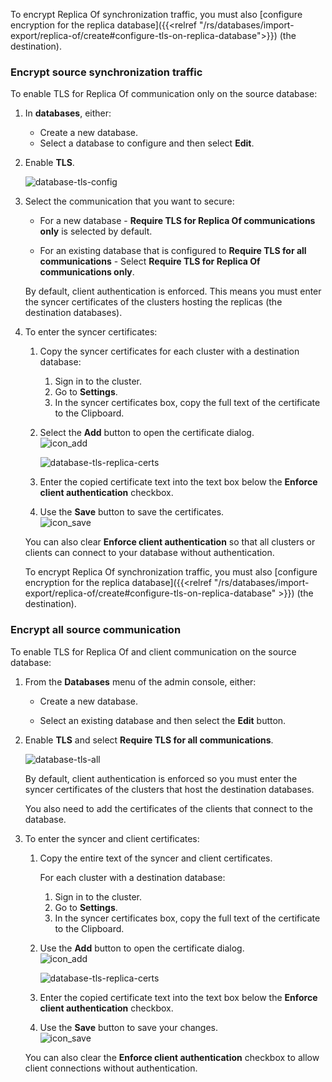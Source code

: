 To encrypt Replica Of synchronization traffic, you must also [configure encryption for the replica database]({{<relref "/rs/databases/import-export/replica-of/create#configure-tls-on-replica-database">}}) (the destination).

### Encrypt source synchronization traffic

To enable TLS for Replica Of communication only on the source database:

1. In **databases**, either:
    - Create a new database.
    - Select a database to configure and then select **Edit**.

1. Enable **TLS**.

    ![database-tls-config](/images/rs/database-tls-config.png "Database TLS Configuration")

1. Select the communication that you want to secure:

    - For a new database - **Require TLS for Replica Of communications only** is
    selected by default.

    - For an existing database that is configured to **Require TLS for all
    communications** - Select **Require TLS for Replica Of communications only**.

    By default, client authentication is enforced.  This means you must enter the syncer certificates
    of the clusters hosting the replicas (the destination databases).

1. To enter the syncer certificates:

    1. Copy the syncer certificates for each cluster with a destination database:
    
        1. Sign in to the cluster.
        1. Go to **Settings**.
        1. In the syncer certificates box, copy the full text of the certificate to the Clipboard.

    1. Select the **Add** button to open the certificate dialog.  
    ![icon_add](/images/rs/icon_add.png#no-click "Add button") 

        ![database-tls-replica-certs](/images/rs/database-tls-replica-certs.png
        "Database TLS Configuration")

    1. Enter the copied certificate text into the text box below the **Enforce client authentication** checkbox.

    1. Use the **Save** button to save the certificates.  
    ![icon_save](/images/rs/icon_save.png#no-click "Save button")

    You can also clear **Enforce client authentication** so that all clusters or
    clients can connect to your database without authentication.

    To encrypt Replica Of synchronization traffic, you must also [configure encryption for the replica database]({{<relref "/rs/databases/import-export/replica-of/create#configure-tls-on-replica-database" >}}) (the destination).

### Encrypt all source communication

To enable TLS for Replica Of and client communication on the source database:

1. From the **Databases** menu of the admin console, either:

    - Create a new database.

    - Select an existing database and then select the **Edit** button.

1. Enable **TLS** and select **Require TLS for all communications**.

    ![database-tls-all](/images/rs/database-tls-all.png "database-tls-all")

    By default, client authentication is enforced so you must enter the syncer
    certificates of the clusters that host the destination databases.

    You also need to add the certificates of the clients that connect to the database.

1. To enter the syncer and client certificates:

    1. Copy the entire text of the syncer and client certificates.

        For each cluster with a destination database:

        1. Sign in to the cluster.
        1. Go to **Settings**.
        1. In the syncer certificates box, copy the full text of the certificate to the Clipboard.

    1. Use the **Add** button to open the certificate dialog.  
    ![icon_add](/images/rs/icon_add.png#no-click "Add button")

        ![database-tls-replica-certs](/images/rs/database-tls-replica-certs.png
        "Database TLS Configuration")

    1. Enter the copied certificate text into the text box below the **Enforce client authentication** checkbox.
    1. Use the **Save** button to save your changes.  
    ![icon_save](/images/rs/icon_save.png#no-click "Save button") 

    You can also clear the **Enforce client authentication** checkbox to allow 
    client connections without authentication.
